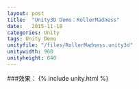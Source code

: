 ```yaml
---
layout: post
title:  "Unity3D Demo：RollerMadness"
date:   2015-11-18
categories: Unity
tags: Unity Demo
unityfile: "/files/RollerMadness.unity3d"
unitywidth: 960
unityheight: 640
---
```


###效果：
{% include unity.html %}